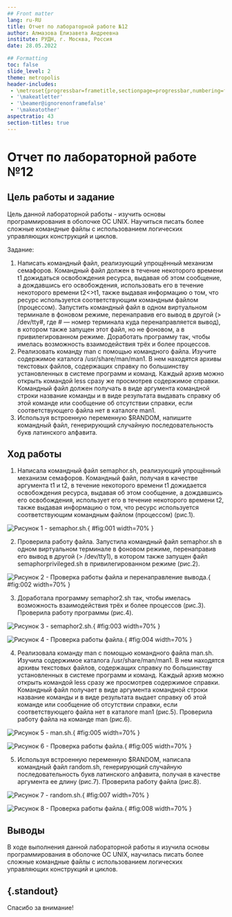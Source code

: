 ```yaml
---
## Front matter
lang: ru-RU
title: Отчет по лабораторной работе №12
author: Алмазова Елизавета Андреевна
institute: РУДН, г. Москва, Россия
date: 28.05.2022

## Formatting
toc: false
slide_level: 2
theme: metropolis
header-includes: 
 - \metroset{progressbar=frametitle,sectionpage=progressbar,numbering=fraction}
 - '\makeatletter'
 - '\beamer@ignorenonframefalse'
 - '\makeatother'
aspectratio: 43
section-titles: true
---
```


# Отчет по лабораторной работе №12

## Цель работы и задание

Цель данной лабораторной работы - изучить основы программирования в оболочке ОС UNIX. Научиться писать более сложные командные файлы с использованием логических управляющих конструкций и циклов.

Задание:

1. Написать командный файл, реализующий упрощённый механизм семафоров. Командный файл должен в течение некоторого времени t1 дожидаться освобождения ресурса, выдавая об этом сообщение, а дождавшись его освобождения, использовать его в течение некоторого времени t2<>t1, также выдавая информацию о том, что ресурс используется соответствующим командным файлом (процессом). Запустить командный файл в одном виртуальном терминале в фоновом режиме, перенаправив его вывод в другой (> /dev/tty#, где # — номер терминала куда перенаправляется вывод), в котором также запущен этот файл, но не фоновом, а в привилегированном режиме. Доработать программу так, чтобы имелась возможность взаимодействия трёх и более процессов.
2. Реализовать команду man с помощью командного файла. Изучите содержимое каталога /usr/share/man/man1. В нем находятся архивы текстовых файлов, содержащих справку по большинству установленных в системе программ и команд. Каждый архив можно открыть командой less сразу же просмотрев содержимое справки. Командный файл должен получать в виде аргумента командной строки название команды и в виде результата выдавать справку об этой команде или сообщение об отсутствии справки, если соответствующего файла нет в каталоге man1.
3. Используя встроенную переменную $RANDOM, напишите командный файл, генерирующий случайную последовательность букв латинского алфавита.

## Ход работы

1. Написала командный файл semaphor.sh, реализующий упрощённый механизм семафоров. Командный файл, получая в качестве аргумента t1 и t2, в течение некоторого времени t1 дожидается освобождения ресурса, выдавая об этом сообщение, а дождавшись его освобождения, использует его в течение некоторого времени t2, также выдавая информацию о том, что ресурс используется соответствующим командным файлом (процессом) (рис.1). 

![Рисунок 1 - semaphor.sh.](image/1.png){ #fig:001 width=70% }

2. Проверила работу файла. Запустила командный файл semaphor.sh в одном виртуальном терминале в фоновом режиме, перенаправив его вывод в другой (> /dev/tty1), в котором также запущен файл semaphorprivileged.sh в привилегированном режиме (рис.2). 

![Рисунок 2 - Проверка работы файла и перенаправление вывода.](image/2.png){ #fig:002 width=70% }

3. Доработала программу semaphor2.sh так, чтобы имелась возможность взаимодействия трёх и более процессов (рис.3). Проверила работу программы (рис.4).

![Рисунок 3 - semaphor2.sh.](image/4.png){ #fig:003 width=70% }

![Рисунок 4 - Проверка работы файла.](image/3.png){ #fig:004 width=70% }

4. Реализовала команду man с помощью командного файла man.sh. Изучила содержимое каталога /usr/share/man/man1. В нем находятся архивы текстовых файлов, содержащих справку по большинству установленных в системе программ и команд. Каждый архив можно открыть командой less сразу же просмотрев содержимое справки. Командный файл получает в виде аргумента командной строки название команды и в виде результата выдает справку об этой команде или сообщение об отсутствии справки, если соответствующего файла нет в каталоге man1 (рис.5). Проверила работу файла на команде man (рис.6).

![Рисунок 5 - man.sh.](image/6.png){ #fig:005 width=70% }

![Рисунок 6 - Проверка работы файла.](image/5.png){ #fig:005 width=70% }

5. Используя встроенную переменную $RANDOM, написала командный файл random.sh, генерирующий случайную последовательность букв латинского алфавита, получая в качестве аргумента ее длину (рис.7). Проверила работу файла (рис.8).

![Рисунок 7 - random.sh.](image/7.png){ #fig:007 width=70% }

![Рисунок 8 - Проверка работы файла.](image/8.png){ #fig:008 width=70% }

## Выводы

В ходе выполнения данной лабораторной работы я изучила основы программирования в оболочке ОС UNIX, научилась писать более сложные командные файлы с использованием логических управляющих конструкций и циклов.

## {.standout}

Спасибо за внимание!
